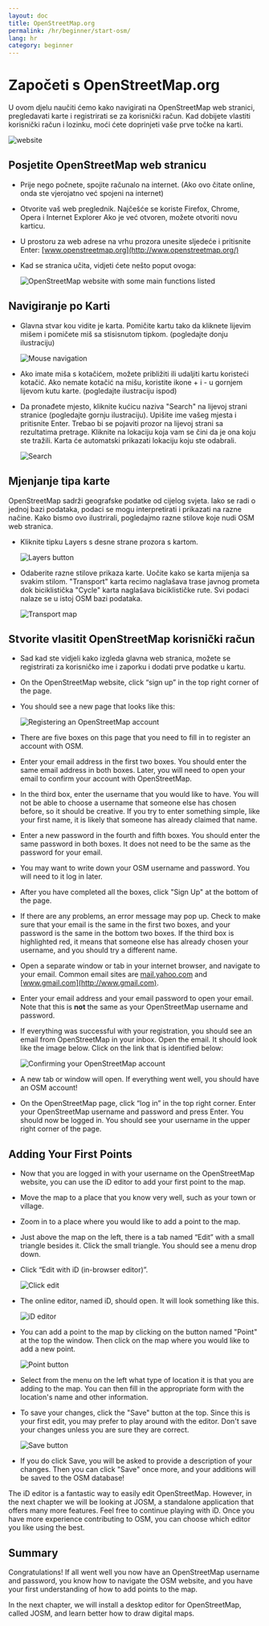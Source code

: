 ```yaml
---
layout: doc
title: OpenStreetMap.org
permalink: /hr/beginner/start-osm/
lang: hr
category: beginner
---
```


Započeti s OpenStreetMap.org
====================================

U ovom djelu naučiti ćemo kako navigirati na OpenStreetMap web stranici, 
pregledavati karte i registrirati se za korisnički račun. Kad dobijete 
vlastiti korisnički račun i lozinku, moći ćete doprinjeti vaše prve točke
na karti.

![website][]

Posjetite OpenStreetMap web stranicu
-------------------------------
-   Prije nego počnete, spojite računalo na internet. (Ako ovo čitate online, onda 
    ste vjerojatno već spojeni na internet)
-   Otvorite vaš web preglednik. Najčešće se koriste Firefox, Chrome, Opera i Internet Explorer
    Ako je već otvoren, možete otvoriti novu karticu.
-   U prostoru za web adrese na vrhu prozora unesite sljedeće i pritisnite Enter:
    [www.openstreetmap.org](http://www.openstreetmap.org/)
-   Kad se stranica učita, vidjeti ćete nešto poput ovoga:

    ![OpenStreetMap website with some main functions listed][]

Navigiranje po Karti
----------------

-   Glavna stvar kou vidite je karta. Pomičite kartu tako da kliknete
    lijevim mišem i pomičete miš sa stisisnutom tipkom. (pogledajte
    donju ilustraciju)

    ![Mouse navigation][]

-   Ako imate miša s kotačićem, možete približiti ili udaljiti kartu
    koristeći kotačić. Ako nemate kotačić na mišu, koristite ikone + i - u 
    gornjem lijevom kutu karte. (pogledajte ilustraciju ispod)
-   Da pronađete mjesto, kliknite kućicu naziva "Search" na lijevoj strani
    stranice (pogledajte gornju ilustraciju). Upišite ime vašeg mjesta i pritisnite
    Enter. Trebao bi se pojaviti prozor na lijevoj strani sa rezultatima pretrage.
    Kliknite na lokaciju koja vam se čini da je ona koju ste tražili. Karta će automatski
    prikazati lokaciju koju ste odabrali.

    ![Search][]
   

Mjenjanje tipa karte
------------------------
OpenStreetMap sadrži geografske podatke od cijelog svjeta. Iako se radi o jednoj bazi podataka, podaci se mogu interpretirati i prikazati na razne načine. Kako bismo ovo ilustrirali, pogledajmo razne stilove koje nudi OSM web stranica.

-   Kliknite tipku Layers s desne strane prozora s kartom.

    ![Layers button][]

-   Odaberite razne stilove prikaza karte. Uočite kako se karta mijenja sa svakim
    stilom. "Transport" karta recimo naglašava trase javnog prometa dok biciklistička
    "Cycle" karta naglašava biciklističke rute. Svi podaci nalaze se u istoj OSM bazi podataka. 

    ![Transport map][]

Stvorite vlasitit OpenStreetMap korisnički račun
-------------------------------

-   Sad kad ste vidjeli kako izgleda glavna web stranica, možete se
    registrirati za korisničko ime i zaporku i dodati prve podatke u kartu.
-   On the OpenStreetMap website, click “sign up” in the top
    right corner of the page.
-   You should see a new page that looks like this:

    ![Registering an OpenStreetMap account][]

-   There are five boxes on this page that you need to fill in to
    register an account with OSM.
-   Enter your email address in the first two boxes. You should enter
    the same email address in both boxes. Later, you will need to open
    your email to confirm your account with OpenStreetMap.
-   In the third box, enter the username that you would like to have.
    You will not be able to choose a username that someone else has
    chosen before, so it should be creative. If you try to enter
    something simple, like your first name, it is likely that someone
    has already claimed that name.
-   Enter a new password in the fourth and fifth boxes. You should enter
    the same password in both boxes. It does not need to be the same as
    the password for your email.
-   You may want to write down your OSM username and password. You will
    need to it log in later.
-   After you have completed all the boxes, click "Sign Up" at the
    bottom of the page.
-   If there are any problems, an error message may pop up. Check to
    make sure that your email is the same in the first two boxes, and
    your password is the same in the bottom two boxes. If the third box
    is highlighted red, it means that someone else has already chosen
    your username, and you should try a different name.
-   Open a separate window or tab in your internet browser, and navigate
    to your email.  Common email sites are [mail.yahoo.com](http://mail.yahoo.com)
    and [www.gmail.com](http://www.gmail.com).
-   Enter your email address and your email password to open your email.
    Note that this is __not__ the same as your OpenStreetMap username and
    password.
-   If everything was successful with your registration, you should see
    an email from OpenStreetMap in your inbox. Open the email. It should
    look like the image below. Click on the link that is identified
    below:

    ![Confirming your OpenStreetMap account][]

-   A new tab or window will open. If everything went well, you should
    have an OSM account!
-   On the OpenStreetMap page, click “log in” in the top right corner.
    Enter your OpenStreetMap username and password and press Enter. You
    should now be logged in. You should see your username in the upper
    right corner of the page.

Adding Your First Points
------------------------

-   Now that you are logged in with your username on the OpenStreetMap
    website, you can use the iD editor to add your first point to
    the map.
-   Move the map to a place that you know very well, such as your town
    or village.
-   Zoom in to a place where you would like to add a point to the map.
-   Just above the map on the left, there is a tab named “Edit” with a small
    triangle besides it. Click the small triangle. You should see a menu
    drop down.
-   Click “Edit with iD (in-browser editor)”.

    ![Click edit][]

-   The online editor, named iD, should open. It will look something like this.

    ![iD editor][]

-   You can add a point to the map by clicking on the button named "Point" at
    the top the window. Then click on the map where you would like to add a new
    point.

    ![Point button][]    

-   Select from the menu on the left what type of location it is that you are
    adding to the map. You can then fill in the appropriate form with the location's
    name and other information.
-   To save your changes, click the "Save" button at the top. Since this is your
    first edit, you may prefer to play around with the editor. Don't save your changes
    unless you are sure they are correct.

    ![Save button][]    

-   If you do click Save, you will be asked to provide a description of your changes.
    Then you can click "Save" once more, and your additions will be saved to the
    OSM database!

<!-- link to iD editor chapter when ready -->

The iD editor is a fantastic way to easily edit OpenStreetMap. However, in the next chapter
we will be looking at JOSM, a standalone application that offers many more features. Feel free
to continue playing with iD. Once you have more experience contributing to OSM, you can choose
which editor you like using the best.

Summary
-------

Congratulations! If all went well you now have an OpenStreetMap username
and password, you know how to navigate the OSM website, and you have
your first understanding of how to add points to the map.

In the next chapter, we will install a desktop editor for OpenStreetMap,
called JOSM, and learn better how to draw digital maps.


[website]: /images/en/beginner/02_start-osm/en_beg_02_start-osm_image00_website.png
[OpenStreetMap website with some main functions listed]: /images/en/beginner/02_start-osm/en_beg_02_start-osm_image01_osm-website-main-functions.png
[Mouse navigation]: /images/en/beginner/02_start-osm/en_beg_02_start-osm_image02_mouse-navigation.png
[Search]: /images/en/beginner/02_start-osm/en_beg_02_start-osm_image03_search.png
[Layers button]: /images/en/beginner/02_start-osm/en_beg_02_start-osm_image04_layers.png
[Transport map]: /images/en/beginner/02_start-osm/en_beg_02_start-osm_image05_transport-map.png
[Registering an OpenStreetMap account]: /images/en/beginner/02_start-osm/en_beg_02_start-osm_image06_registering-account.png
[Confirming your OpenStreetMap account]: /images/en/beginner/02_start-osm/en_beg_02_start-osm_image07_confirming-account.png
[Click edit]: /images/en/beginner/02_start-osm/en_beg_02_start-osm_image08_click-edit.png
[iD editor]: /images/en/beginner/02_start-osm/en_beg_02_start-osm_image09_id-editor.png
[Point button]: /images/en/beginner/02_start-osm/en_beg_02_start-osm_image10_point-button.png
[Save button]: /images/en/beginner/02_start-osm/en_beg_02_start-osm_image11_save-button.png

